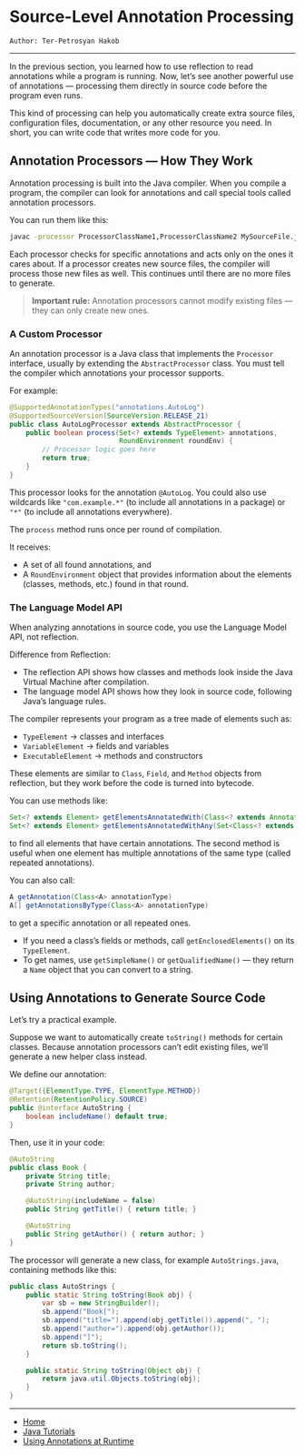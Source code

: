 # Source-Level Annotation Processing

```
Author: Ter-Petrosyan Hakob
```

---

In the previous section, you learned how to use reflection to read annotations while a program is running.
Now, let’s see another powerful use of annotations — processing them directly in source code before the program even runs.

This kind of processing can help you automatically create extra source files, configuration files, documentation, or any other resource you need. In short, you can write code that writes more code for you.

## Annotation Processors — How They Work

Annotation processing is built into the Java compiler.
When you compile a program, the compiler can look for annotations and call special tools called annotation processors.

You can run them like this:

```bash
javac -processor ProcessorClassName1,ProcessorClassName2 MySourceFile.java
```

Each processor checks for specific annotations and acts only on the ones it cares about.
If a processor creates new source files, the compiler will process those new files as well. This continues until there are no more files to generate.

> **Important rule:** Annotation processors cannot modify existing files — they can only create new ones.

### A Custom Processor

An annotation processor is a Java class that implements the `Processor` interface, usually by extending the `AbstractProcessor` class.
You must tell the compiler which annotations your processor supports.

For example:
```java
@SupportedAnnotationTypes("annotations.AutoLog")
@SupportedSourceVersion(SourceVersion.RELEASE_21)
public class AutoLogProcessor extends AbstractProcessor {
    public boolean process(Set<? extends TypeElement> annotations, 
                           RoundEnvironment roundEnv) {
        // Processor logic goes here
        return true;
    }
}
```

This processor looks for the annotation `@AutoLog`.
You could also use wildcards like `"com.example.*"` (to include all annotations in a package) or `"*"` (to include all annotations everywhere).

The `process` method runs once per round of compilation.

It receives:
- A set of all found annotations, and
- A `RoundEnvironment` object that provides information about the elements (classes, methods, etc.) found in that round.

### The Language Model API

When analyzing annotations in source code, you use the Language Model API, not reflection.

Difference from Reflection:

- The reflection API shows how classes and methods look inside the Java Virtual Machine after compilation.
- The language model API shows how they look in source code, following Java’s language rules.

The compiler represents your program as a tree made of elements such as:

- `TypeElement` → classes and interfaces
- `VariableElement` → fields and variables
- `ExecutableElement` → methods and constructors

These elements are similar to `Class`, `Field`, and `Method` objects from reflection, but they work before the code is turned into bytecode.

You can use methods like:

```java
Set<? extends Element> getElementsAnnotatedWith(Class<? extends Annotation> a)
Set<? extends Element> getElementsAnnotatedWithAny(Set<Class<? extends Annotation>> annotations)
```

to find all elements that have certain annotations.
The second method is useful when one element has multiple annotations of the same type (called repeated annotations).

You can also call:
```java
A getAnnotation(Class<A> annotationType)
A[] getAnnotationsByType(Class<A> annotationType)
```
to get a specific annotation or all repeated ones.

- If you need a class’s fields or methods, call `getEnclosedElements()` on its `TypeElement`.
- To get names, use `getSimpleName()` or `getQualifiedName()` — they return a `Name` object that you can convert to a string.

## Using Annotations to Generate Source Code

Let’s try a practical example.

Suppose we want to automatically create `toString()` methods for certain classes.
Because annotation processors can’t edit existing files, we’ll generate a new helper class instead.

We define our annotation: 
```java
@Target({ElementType.TYPE, ElementType.METHOD})
@Retention(RetentionPolicy.SOURCE)
public @interface AutoString {
    boolean includeName() default true;
}
```

Then, use it in your code:

```java
@AutoString
public class Book {
    private String title;
    private String author;

    @AutoString(includeName = false)
    public String getTitle() { return title; }

    @AutoString
    public String getAuthor() { return author; }
}
```

The processor will generate a new class, for example `AutoStrings.java`, containing methods like this:

```java
public class AutoStrings {
    public static String toString(Book obj) {
        var sb = new StringBuilder();
        sb.append("Book[");
        sb.append("title=").append(obj.getTitle()).append(", ");
        sb.append("author=").append(obj.getAuthor());
        sb.append("]");
        return sb.toString();
    }

    public static String toString(Object obj) {
        return java.util.Objects.toString(obj);
    }
}
```

---

- [Home](./../../README.md)
- [Java Tutorials](./../tutorials.md)
- [Using Annotations at Runtime](./4_Using_Annotations_at_Runtime.md)